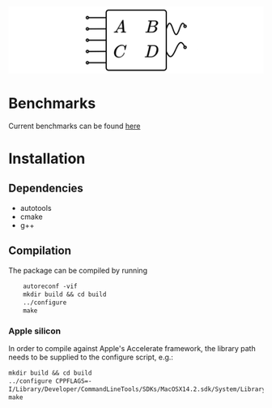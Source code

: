 ![State Space Model](ssm.png)
# Benchmarks

Current benchmarks can be found [here](https://artpelling.github.io/state-space-renderer/benchmarks/)

# Installation

## Dependencies

- autotools
- cmake
- g++

## Compilation

The package can be compiled by running

```shell
    autoreconf -vif
    mkdir build && cd build
    ../configure
    make
```

### Apple silicon

In order to compile against Apple's Accelerate framework, the library path needs to be supplied to the configure script, e.g.:

```shell
mkdir build && cd build
../configure CPPFLAGS=-I/Library/Developer/CommandLineTools/SDKs/MacOSX14.2.sdk/System/Library/Frameworks/Accelerate.framework/Versions/A/Frameworks/vecLib.framework/Headers
make
```
